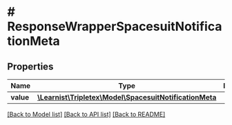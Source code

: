 # # ResponseWrapperSpacesuitNotificationMeta

## Properties

Name | Type | Description | Notes
------------ | ------------- | ------------- | -------------
**value** | [**\Learnist\Tripletex\Model\SpacesuitNotificationMeta**](SpacesuitNotificationMeta.md) |  | [optional]

[[Back to Model list]](../../README.md#models) [[Back to API list]](../../README.md#endpoints) [[Back to README]](../../README.md)
